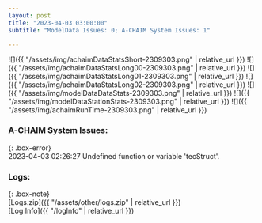 ```yaml
---
layout: post
title: "2023-04-03 03:00:00"
subtitle: "ModelData Issues: 0; A-CHAIM System Issues: 1"

---
```


![]({{ "/assets/img/achaimDataStatsShort-2309303.png" | relative_url }})
![]({{ "/assets/img/achaimDataStatsLong00-2309303.png" | relative_url }})
![]({{ "/assets/img/achaimDataStatsLong01-2309303.png" | relative_url }})
![]({{ "/assets/img/achaimDataStatsLong02-2309303.png" | relative_url }})
![]({{ "/assets/img/modelDataDataStats-2309303.png" | relative_url }})
![]({{ "/assets/img/modelDataStationStats-2309303.png" | relative_url }})
![]({{ "/assets/img/achaimRunTime-2309303.png" | relative_url }})



### A-CHAIM System Issues:  
  
{: .box-error}  
2023-04-03 02:26:27 Undefined function or variable 'tecStruct'.  

### Logs:  
  
{: .box-note}  
[Logs.zip]({{ "/assets/other/logs.zip" | relative_url }})  
[Log Info]({{ "/logInfo" | relative_url }})  
